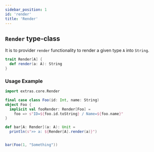 ```yaml
---
sidebar_position: 1
id: 'render'
title: 'Render'
---
```


## `Render` type-class
It is to provider `render` functionality to render a given type `A` into `String`.
```scala
trait Render[A] {
  def render(a: A): String
}
```

### Usage Example
```scala mdoc:reset-object
import extras.core.Render

final case class Foo(id: Int, name: String)
object Foo {
  implicit val fooRender: Render[Foo] =
    foo => s"ID=${foo.id.toString} / Name=${foo.name}"
}

def bar[A: Render](a: A): Unit =
  println(s">> a: ${Render[A].render(a)}")


bar(Foo(1, "Something"))
```